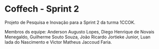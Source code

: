 # Coffech - Sprint 2

Projeto de Pesquisa e Inovação para a Sprint 2 da turma 1CCOK.

Membros ds equipe:
Anderson Augusto Lopes, Diego Henrique de Novais Menegaldo, Guilherme Souto Souza, João Ricardo Jortieke Junior, Luan Iada do Nascimento e Victor Matheus Jaccoud Faria.
